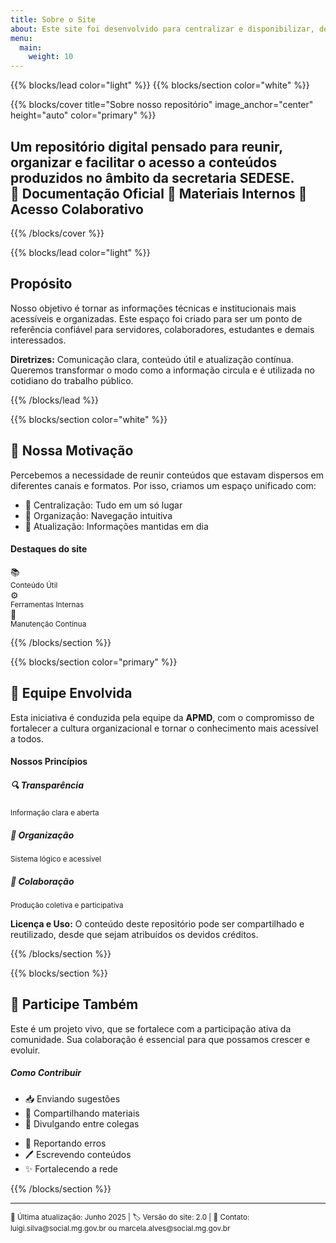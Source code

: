 ```yaml
---
title: Sobre o Site
about: Este site foi desenvolvido para centralizar e disponibilizar, de forma clara e acessível, as documentações, materiais de apoio e registros produzidos pela equipe da secretaria. O objetivo é facilitar a consulta, preservar o histórico das ações e incentivar o uso qualificado das informações. Trata-se de um ambiente em constante evolução, que reflete nosso compromisso com a transparência, a organização e a colaboração.
menu:
  main:
    weight: 10
---
```

{{% blocks/lead color="light" %}}
{{% blocks/section color="white" %}}

{{% blocks/cover title="Sobre nosso repositório" image_anchor="center" height="auto" color="primary" %}}

<div class="mx-auto text-center">
  <p class="lead mt-4 mb-4">
  <h2 class="display-5 fw-bold text-primary mb-4">
    Um repositório digital pensado para reunir, organizar e facilitar o acesso a conteúdos produzidos no âmbito da secretaria SEDESE.
  <div class="mt-5 d-flex justify-content-center">
    <span class="badge badge-light mx-2 p-2">📄 Documentação Oficial</span>
    <span class="badge badge-light mx-2 p-2">📌 Materiais Internos</span>
    <span class="badge badge-light mx-2 p-2">🤝 Acesso Colaborativo</span>
  </div>
</div>

{{% /blocks/cover %}}

{{% blocks/lead color="light" %}}

## Propósito

Nosso objetivo é tornar as informações técnicas e institucionais mais acessíveis e organizadas. Este espaço foi criado para ser um ponto de referência confiável para servidores, colaboradores, estudantes e demais interessados.

**Diretrizes:** Comunicação clara, conteúdo útil e atualização contínua. Queremos transformar o modo como a informação circula e é utilizada no cotidiano do trabalho público.

{{% /blocks/lead %}}

{{% blocks/section color="white" %}}

<div class="row align-items-center">
  <div class="col-lg-6">
    <h2 class="display-5 fw-bold text-primary mb-4">
      🎯 Nossa Motivação
    </h2>
    <p class="lead mb-4">
      Percebemos a necessidade de reunir conteúdos que estavam dispersos em diferentes canais e formatos. Por isso, criamos um espaço unificado com:
    </p>
    <ul class="list-unstyled">
      <li class="mb-3">
        <span class="text-primary fw-bold">📌 Centralização:</span> Tudo em um só lugar
      </li>
      <li class="mb-3">
        <span class="text-primary fw-bold">🧭 Organização:</span> Navegação intuitiva 
      </li>
      <li class="mb-3">
        <span class="text-primary fw-bold">📆 Atualização:</span> Informações mantidas em dia
      </li>
    </ul>
  </div>
  <div class="col-lg-6 text-center">
    <div class="p-4 bg-light rounded-3">
      <h4 class="text-primary mb-3">Destaques do site</h4>
      <div class="row text-center">
        <div class="col-4">
          <div class="h2 text-primary">📚</div>
          <small class="text-muted">Conteúdo Útil</small>
        </div>
        <div class="col-4">
          <div class="h2 text-primary">⚙️</div>
          <small class="text-muted">Ferramentas Internas</small>
        </div>
        <div class="col-4">
          <div class="h2 text-primary">🔄</div>
          <small class="text-muted">Manutenção Contínua</small>
        </div>
      </div>
    </div>
  </div>
</div>

{{% /blocks/section %}}

{{% blocks/section color="primary" %}}

<div class="text-center text-white">
  <h2 class="display-5 fw-bold mb-4">
    👥 Equipe Envolvida
  </h2>
  <div class="row justify-content-center">
    <div class="col-lg-8">
      <p class="lead mb-4">
        Esta iniciativa é conduzida pela equipe da <strong> APMD</strong>, com o compromisso de fortalecer a cultura organizacional e tornar o conhecimento mais acessível a todos.
      </p>
      <div class="bg-white bg-opacity-10 rounded-3 p-4 mb-4">
        <h4 class="mb-3">Nossos Princípios</h4>
        <div class="row">
          <div class="col-md-4 mb-3">
            <h5>🔍 Transparência</h5>
            <small>Informação clara e aberta</small>
          </div>
          <div class="col-md-4 mb-3">
            <h5>📘 Organização</h5>
            <small>Sistema lógico e acessível</small>
          </div>
          <div class="col-md-4 mb-3">
            <h5>🧩 Colaboração</h5>
            <small>Produção coletiva e participativa</small>
          </div>
        </div>
      </div>
      <p class="mb-4">
        <strong>Licença e Uso:</strong> O conteúdo deste repositório pode ser compartilhado e reutilizado, desde que sejam atribuídos os devidos créditos.
      </p>
    </div>
  </div>
</div>

{{% /blocks/section %}}

{{% blocks/section %}}

<div class="text-center">
  <h2 class="display-6 fw-bold text-primary mb-4">
    🚀 Participe Também
  </h2>
  <p class="lead mb-4">
    Este é um projeto vivo, que se fortalece com a participação ativa da comunidade. Sua colaboração é essencial para que possamos crescer e evoluir.
  </p>
  <div class="row justify-content-center">
    <div class="col-lg-8">
      <div class="card border-primary">
        <div class="card-body">
          <h5 class="card-title text-primary">Como Contribuir</h5>
          <div class="row text-start">
            <div class="col-md-6">
              <ul class="list-unstyled">
                <li class="mb-2">📥 Enviando sugestões</li>
                <li class="mb-2">🧾 Compartilhando materiais</li>
                <li class="mb-2">📢 Divulgando entre colegas</li>
              </ul>
            </div>
            <div class="col-md-6">
              <ul class="list-unstyled">
                <li class="mb-2">🔧 Reportando erros</li>
                <li class="mb-2">🖊️ Escrevendo conteúdos</li>
                <li class="mb-2">✨ Fortalecendo a rede</li>
              </ul>
            </div>
          </div>
        </div>
      </div>
    </div>
  </div>
</div>

{{% /blocks/section %}}

---

<div class="text-center mt-5 text-muted">
  <small>
    📅 Última atualização: Junho 2025 | 
    🏷️ Versão do site: 2.0 | 
    📧 Contato: luigi.silva@social.mg.gov.br ou marcela.alves@social.mg.gov.br
  </small>
</div>
